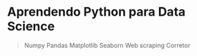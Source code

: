 # Aprendendo Python para Data Science
> Numpy
> Pandas
> Matplotlib
> Seaborn
> Web scraping
> Corretor